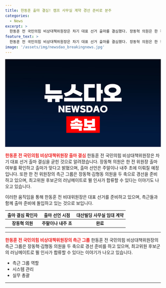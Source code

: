 ```yaml
---
title: 한동훈 출마 결심! 캠프 사무실 계약 경선 준비로 분주
categories:
  - News
excerpt: >
  한동훈 전 국민의힘 비상대책위원장은 차기 대표 선거 출마를 결심했다. 장동혁 의원은 한 전 위원장의 출마를 확인하고, 새 사무실 인테리어 작업이 진행 중이다. 한 전 위원장의 출마 여부에 대한 의원들의 관심이 높아졌는데, 장동혁·김형동 의원이 출마 후보로 거론되고 있으며, 친한 계 최고위원을 확보해야 하는 상황이다. 현재 당헌·당규상 최고위원 5명 중 4명이 사퇴하면 당이 비상 체제로 전환된다.
feature_text: >
  한동훈 전 국민의힘 비상대책위원장은 차기 대표 선거 출마를 결심했다. 장동혁 의원은 한 전 위원장의 출마를 확인하고, 새 사무실 인테리어 작업이 진행 중이다. 한 전 위원장의 출마 여부에 대한 의원들의 관심이 높아졌는데, 장동혁·김형동 의원이 출마 후보로 거론되고 있으며, 친한 계 최고위원을 확보해야 하는 상황이다. 현재 당헌·당규상 최고위원 5명 중 4명이 사퇴하면 당이 비상 체제로 전환된다.
image: '/assets/img/newsdao_breakingnews.jpg'
---
```


<p><img src="/assets/img/newsdao_breakingnews.jpg" alt="firstkoreanews 속보" /></p>

<p><b><span style="color: #ee2323;">한동훈 전 국민의힘 비상대책위원장 출마 결심</span></b>
한동훈 전 국민의힘 비상대책위원장은 차기 대표 선거 출마 결심을 굳힌 것으로 알려졌습니다. 장동혁 의원은 한 전 위원장 출마 여부를 확인하고 출마가 맞다고 밝혔으며, 출마 선언은 주말이나 내주 초에 이뤄질 예정입니다. 또한 한 전 위원장의 측근 그룹은 장동혁·김형동 의원을 두 축으로 경선을 준비하고 있으며, 최고위원 후보군의 러닝메이트로 뛸 인사가 합류할 수 있다는 이야기도 나오고 있습니다.</p>

<p>이러한 움직임을 통해 한동훈 전 비대위원장은 대표 선거를 준비하고 있으며, 측근들과 함께 출마 준비에 돌입하고 있는 것으로 보입니다. </p>

<p><p data-ke-size="size16"></P></p>

<table>
    <thead>
        <tr>
            <th>출마 결심 확인자</th>
            <th>출마 선언 시점</th>
            <th>대산빌딩 사무실 임대 계약</th>
        </tr>
    </thead>
    <tbody>
        <tr>
            <td style="text-align: center; height: 17px;"><b>장동혁 의원</b></td>
            <td style="text-align: center; height: 17px;"><b>주말이나 내주 초</b></td>
            <td style="text-align: center; height: 17px;"><b>완료</b></td>
        </tr>
    </tbody>
</table>

<hr>

<p><b><span style="color: #ee2323;">한동훈 전 국민의힘 비상대책위원장의 측근 그룹</span></b>
한동훈 전 국민의힘 비상대책위원장의 측근 그룹은 장동혁·김형동 의원을 두 축으로 경선 준비를 하고 있으며, 최고위원 후보군의 러닝메이트로 뛸 인사가 합류할 수 있다는 이야기가 나오고 있습니다.</p>

<p><p data-ke-size="size16"></P></p>

<ul>
    <li>측근 그룹 역할</li>
    <li>시스템 관리</li>
    <li>실무 총괄</li>
</ul>

<p><hr>
<p data-ke-size="size16">&nbsp;</P></p>

